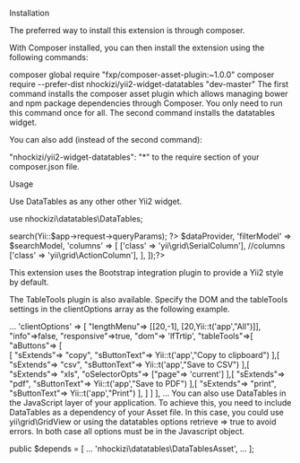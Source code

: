 Installation

The preferred way to install this extension is through composer.

With Composer installed, you can then install the extension using the following commands:

composer global require "fxp/composer-asset-plugin:~1.0.0"
composer require --prefer-dist nhockizi/yii2-widget-datatables "dev-master"
The first command installs the composer asset plugin which allows managing bower and npm package dependencies through Composer. You only need to run this command once for all. The second command installs the datatables widget.

You can also add (instead of the second command):

"nhockizi/yii2-widget-datatables": "*"
to the require section of your composer.json file.

Usage

Use DataTables as any other other Yii2 widget.

use nhockizi\datatables\DataTables;
<?php
    $searchModel = new ModelSearch();
    $dataProvider = $searchModel->search(Yii::$app->request->queryParams);
?>
<?= DataTables::widget([
    'dataProvider' => $dataProvider,
    'filterModel' => $searchModel,
    'columns' => [
        ['class' => 'yii\grid\SerialColumn'],

        //columns

        ['class' => 'yii\grid\ActionColumn'],
    ],
]);?>
This extension uses the Bootstrap integration plugin to provide a Yii2 style by default.

The TableTools plugin is also available. Specify the DOM and the tableTools settings in the clientOptions array as the following example.

...
'clientOptions' => [
    "lengthMenu"=> [[20,-1], [20,Yii::t('app',"All")]],
    "info"=>false,
    "responsive"=>true, 
    "dom"=> 'lfTrtip',
    "tableTools"=>[
        "aButtons"=> [  
            [
            "sExtends"=> "copy",
            "sButtonText"=> Yii::t('app',"Copy to clipboard")
            ],[
            "sExtends"=> "csv",
            "sButtonText"=> Yii::t('app',"Save to CSV")
            ],[
            "sExtends"=> "xls",
            "oSelectorOpts"=> ["page"=> 'current']
            ],[
            "sExtends"=> "pdf",
            "sButtonText"=> Yii::t('app',"Save to PDF")
            ],[
            "sExtends"=> "print",
            "sButtonText"=> Yii::t('app',"Print")
            ],
        ]
    ]
],
...
You can also use DataTables in the JavaScript layer of your application. To achieve this, you need to include DataTables as a dependency of your Asset file. In this case, you could use yii\grid\GridView or using the datatables options retrieve => true to avoid errors. In both case all options must be in the Javascript object.

public $depends = [
...
'nhockizi\datatables\DataTablesAsset',
...
];